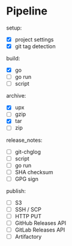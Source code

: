 # Pipeline

setup:

- [x] project settings
- [x] git tag detection

build:

- [x] go
- [ ] go run
- [ ] script

archive:

- [x] upx
- [ ] gzip
- [x] tar
- [ ] zip

release_notes:

- [ ] git-chglog
- [ ] script
- [ ] go run
- [ ] SHA checksum
- [ ] GPG sign

publish:

- [ ] S3
- [ ] SSH / SCP
- [ ] HTTP PUT
- [ ] GitHub Releases API
- [ ] GitLab Releases API
- [ ] Artifactory
